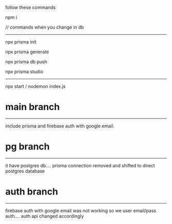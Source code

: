follow these commands

npm i

// commands when you change in db
****
npx prisma init

npx prisma generate

npx prisma db push

npx prisma studio
****
npx start / nodemon index.js


# main branch 
****
include prisma and firebase auth with google email.
# pg branch 
****
it have postgres db.... prisma connection removed and shifted to direct postgres database
# auth branch
****
firebase auth with google email was not working so we user email/pass auth.... auth api changed accordingly 
